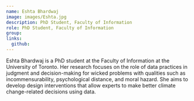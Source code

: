 ```yaml
---
name: Eshta Bhardwaj
image: images/Eshta.jpg
description: PhD Student, Faculty of Information
role: PhD Student, Faculty of Information
group: 
links:
  github: 
---
```


Eshta Bhardwaj is a PhD student at the Faculty of Information at the University of Toronto. Her research focuses on the role of data practices in judgment and decision-making for wicked problems with qualities such as incommensurability, psychological distance, and moral hazard. She aims to develop design interventions that allow experts to make better climate change-related decisions using data.



